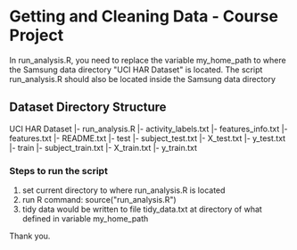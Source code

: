 # Getting and Cleaning Data - Course Project

In run_analysis.R, you need to replace the variable my_home_path to where the Samsung data directory "UCI HAR Dataset" is located. The script run_analysis.R should also be located inside the Samsung data directory

## Dataset Directory Structure
UCI HAR Dataset
 |- run_analysis.R
 |- activity_labels.txt
 |- features_info.txt
 |- features.txt
 |- README.txt
 |- test
     |- subject_test.txt
     |- X_test.txt
     |- y_test.txt
 |- train
     |- subject_train.txt
     |- X_train.txt
     |- y_train.txt

### Steps to run the script
1. set current directory to where run_analysis.R is located
2. run R command: source("run_analysis.R")
3. tidy data would be written to file tidy_data.txt at directory of what defined in variable my_home_path

Thank you.
